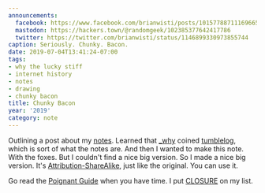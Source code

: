 ```yaml
---
announcements:
  facebook: https://www.facebook.com/brianwisti/posts/10157788711169665
  mastodon: https://hackers.town/@randomgeek/102385377642417786
  twitter: https://twitter.com/brianwisti/status/1146899330973855744
caption: Seriously. Chunky. Bacon.
date: 2019-07-04T13:41:24-07:00
tags:
- why the lucky stiff
- internet history
- notes
- drawing
- chunky bacon
title: Chunky Bacon
year: '2019'
category: note
---
```


Outlining a post about my [notes][]. Learned that [_why][] coined [tumblelog][],
which is sort of what the notes are. And then I wanted to make this note.
With the foxes. But I couldn't find a nice big version. So I made a nice big
version. It's [Attribution-ShareAlike][], just like the original. You can use
it.

[notes]: /note
[Attribution-ShareAlike]: https://creativecommons.org/licenses/by-sa/2.5/

[_why]: https://en.wikipedia.org/wiki/Why_the_lucky_stiff
[tumblelog]: https://web.archive.org/web/20090227060058/http://redhanded.hobix.com/inspect/tumbleloggingAssortedLarvae.html

Go read the [Poignant Guide][] when you have time. I put [CLOSURE][] on my list.

[Poignant Guide]: https://poignant.guide/
[CLOSURE]: https://github.com/steveklabnik/CLOSURE
